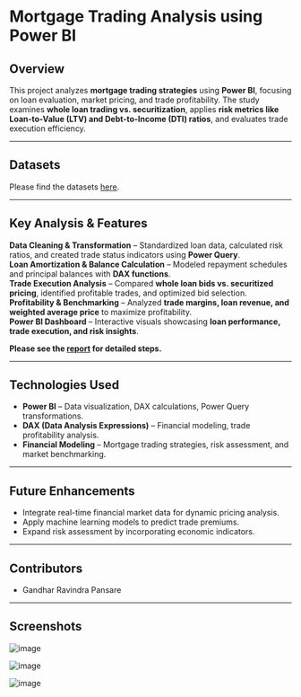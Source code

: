 # **Mortgage Trading Analysis using Power BI**

## **Overview**
This project analyzes **mortgage trading strategies** using **Power BI**, focusing on loan evaluation, market pricing, and trade profitability. The study examines **whole loan trading vs. securitization**, applies **risk metrics like Loan-to-Value (LTV) and Debt-to-Income (DTI) ratios**, and evaluates trade execution efficiency.

---
## **Datasets**

Please find the datasets [here](https://github.com/gandharpansare/Mortgage_Trading_Analysis/tree/main/Datasets).

---

## **Key Analysis & Features**
**Data Cleaning & Transformation** – Standardized loan data, calculated risk ratios, and created trade status indicators using **Power Query**.  
**Loan Amortization & Balance Calculation** – Modeled repayment schedules and principal balances with **DAX functions**.  
**Trade Execution Analysis** – Compared **whole loan bids vs. securitized pricing**, identified profitable trades, and optimized bid selection.  
**Profitability & Benchmarking** – Analyzed **trade margins, loan revenue, and weighted average price** to maximize profitability.  
**Power BI Dashboard** – Interactive visuals showcasing **loan performance, trade execution, and risk insights**.  

**Please see the [report](https://github.com/gandharpansare/Mortgage_Trading_Analysis/blob/main/Mortgage_Trading_Analysis_Report.pdf) for detailed steps.**

---

## **Technologies Used**
- **Power BI** – Data visualization, DAX calculations, Power Query transformations.
- **DAX (Data Analysis Expressions)** – Financial modeling, trade profitability analysis.
- **Financial Modeling** – Mortgage trading strategies, risk assessment, and market benchmarking.

---

## Future Enhancements
- Integrate real-time financial market data for dynamic pricing analysis.
- Apply machine learning models to predict trade premiums.
- Expand risk assessment by incorporating economic indicators.

---

## Contributors
- Gandhar Ravindra Pansare

---

## Screenshots

![image](https://github.com/user-attachments/assets/e860fa00-1a3a-4a4c-8d76-56ac126d337f)

![image](https://github.com/user-attachments/assets/4fc2f968-f871-487a-b796-dd1bcc7b27e6)

![image](https://github.com/user-attachments/assets/a3723222-1320-4036-98c4-96ec0d977ed5)


